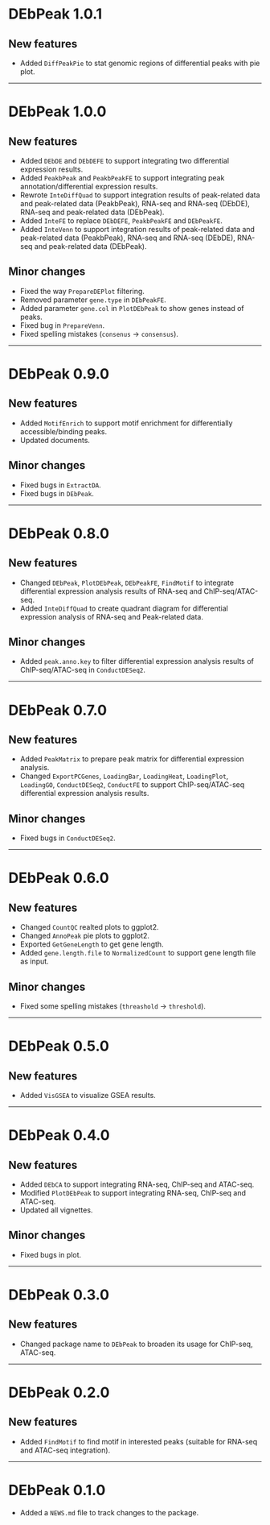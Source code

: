 # DEbPeak 1.0.1
## New features
* Added `DiffPeakPie` to stat genomic regions of differential peaks with pie plot.


-------------

# DEbPeak 1.0.0
## New features
* Added `DEbDE` and `DEbDEFE` to support integrating two differential expression results.
* Added `PeakbPeak` and `PeakbPeakFE` to support integrating peak annotation/differential expression results.
* Rewrote `InteDiffQuad` to support integration results of peak-related data and peak-related data (PeakbPeak), RNA-seq and RNA-seq (DEbDE), RNA-seq and peak-related data (DEbPeak).
* Added `InteFE` to replace `DEbDEFE`, `PeakbPeakFE` and `DEbPeakFE`.
* Added `InteVenn` to support integration results of peak-related data and peak-related data (PeakbPeak), RNA-seq and RNA-seq (DEbDE), RNA-seq and peak-related data (DEbPeak).

## Minor changes
* Fixed the way `PrepareDEPlot` filtering.
* Removed parameter `gene.type` in `DEbPeakFE`.
* Added parameter `gene.col` in `PlotDEbPeak` to show genes instead of peaks.
* Fixed bug in `PrepareVenn`.
* Fixed spelling mistakes (`consenus` -> `consensus`).

-------------

# DEbPeak 0.9.0
## New features
* Added `MotifEnrich` to support motif enrichment for differentially accessible/binding peaks.
* Updated documents.

## Minor changes
* Fixed bugs in `ExtractDA`.
* Fixed bugs in `DEbPeak`.

-------------

# DEbPeak 0.8.0
## New features
* Changed `DEbPeak`, `PlotDEbPeak`, `DEbPeakFE`, `FindMotif` to integrate differential expression analysis results of RNA-seq and ChIP-seq/ATAC-seq.
* Added `InteDiffQuad` to create quadrant diagram for differential expression analysis of RNA-seq and Peak-related data.

## Minor changes
* Added `peak.anno.key` to filter differential expression analysis results of ChIP-seq/ATAC-seq in `ConductDESeq2`.

-------------

# DEbPeak 0.7.0
## New features
* Added `PeakMatrix` to prepare peak matrix for differential expression analysis.
* Changed `ExportPCGenes`, `LoadingBar`, `LoadingHeat`, `LoadingPlot`, `LoadingGO`, `ConductDESeq2`, `ConductFE` to support ChIP-seq/ATAC-seq differential expression analysis results.

## Minor changes
* Fixed bugs in `ConductDESeq2`.

-------------

# DEbPeak 0.6.0
## New features
* Changed `CountQC` realted plots to ggplot2.
* Changed `AnnoPeak` pie plots to ggplot2.
* Exported `GetGeneLength` to get gene length. 
* Added `gene.length.file` to `NormalizedCount` to support gene length file as input.

## Minor changes
* Fixed some spelling mistakes (`threashold` -> `threshold`).

-------------

# DEbPeak 0.5.0
## New features
* Added `VisGSEA` to visualize GSEA results.

-------------

# DEbPeak 0.4.0
## New features
* Added `DEbCA` to support integrating RNA-seq, ChIP-seq and ATAC-seq.
* Modified `PlotDEbPeak` to support integrating RNA-seq, ChIP-seq and ATAC-seq.
* Updated all vignettes.

## Minor changes
* Fixed bugs in plot.

-------------

# DEbPeak 0.3.0
## New features
* Changed package name to `DEbPeak` to broaden its usage for ChIP-seq, ATAC-seq.

-------------

# DEbPeak 0.2.0
## New features
* Added `FindMotif` to find motif in interested peaks (suitable for RNA-seq and ATAC-seq integration).

-------------

# DEbPeak 0.1.0

* Added a `NEWS.md` file to track changes to the package.
